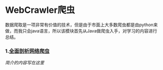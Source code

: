 # WebCrawler爬虫  
数据爬取是一项非常有价值的技术，但是由于市面上大多数爬虫都是由python来做，而我只会java语言，所以该模块首先从Java做爬虫入手，对学习的内容进行总结。  

### 1.[全面剖析网络爬虫](doc/chapter1.md)      

_简介的内容写在这里_  





